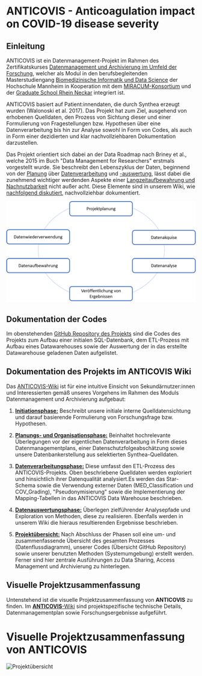 #  **ANTICOVIS - Anticoagulation impact on COVID-19 disease severity**

## Einleitung

ANTICOVIS ist ein Datenmanagement-Projekt im Rahmen des Zertifikatskurses [Datenmanagement und Archivierung im Umfeld der Forschung](https://www.master-bids.hs-mannheim.de/studienangebot/datenmanagement-und-archivierung-im-umfeld-der-forschung.html), welcher als Modul in den berufsbegleitenden Masterstudiengang  [Biomedizinische Informatik und Data Science](https://www.master-bids.hs-mannheim.de/) der Hochschule Mannheim in Kooperation mit dem [MIRACUM-Konsortium](https://www.medizininformatik-initiative.de/de/konsortien/miracum) und der [Graduate School Rhein Neckar](https://gsrn.de/) integriert ist.

ANTICOVIS basiert auf Patient:innendaten, die durch Synthea erzeugt wurden (Walonoski et al. 2017). Das Projekt hat zum Ziel, ausgehend von erhobenen Quelldaten, den Prozess von Sichtung dieser und einer Formulierung von Fragestellungen bzw. Hypothesen über eine Datenverarbeitung bis hin zur Analyse sowohl in Form von Codes, als auch in Form einer dezidierten und klar nachvollziehbaren Dokumentation darzustellen.

Das Projekt orientiert sich dabei an der Data Roadmap nach Briney et al., welche 2015 im Buch "Data Management for Researchers" erstmals vorgestellt wurde. Sie beschreibt den Lebenszyklus der Daten, beginnend von der [Planung](https://github.com/Fuenfgeld/DMA2023TeamB/wiki/Planung-und-Organisation) über [Datenverarbeitung](https://github.com/Fuenfgeld/DMA2023TeamB/wiki/Datenverarbeitung) und [-auswertung](https://github.com/Fuenfgeld/DMA2023TeamB/wiki/Datenauswertung), lässt dabei die zunehmend wichtiger werdenden Aspekte einer [Langzeitaufbewahrung und Nachnutzbarkeit](https://github.com/Fuenfgeld/DMA2023TeamB/wiki/Data-Sharing,-Access-und-Archivierung) nicht außer acht. Diese Elemente sind in unserem Wiki, wie [nachfolgend diskutiert](https://github.com/Fuenfgeld/DMA2023TeamB#dokumentation-des-projekts-im-anticovis-wiki), nachvollziehbar dokumentiert.

![Data Roadmap](https://github.com/Fuenfgeld/DMA2023TeamB/blob/main/Darstellungen/Data_Roadmap_Briney.png)

## Dokumentation der Codes

Im obenstehenden [GitHub Repository des Projekts](https://github.com/Fuenfgeld/DMA2023TeamB) sind die Codes des Projekts zum Aufbau einer initialen SQL-Datenbank, dem ETL-Prozess mit Aufbau eines Datawarehouses sowie der Auswertung der in das erstellte Datawarehouse geladenen Daten aufgelistet.

## Dokumentation des Projekts im ANTICOVIS Wiki

Das [ANTICOVIS-Wiki](https://github.com/Fuenfgeld/DMA2023TeamB/wiki) ist für eine intuitive Einsicht von Sekundärnutzer:innen und Interessierten gemäß unseres Vorgehens im Rahmen des Moduls Datenmanagement und Archivierung aufgebaut:

1) [**Initiationsphase:**](https://github.com/Fuenfgeld/DMA2023TeamB/wiki/Initiation) Beschreibt unsere initiale interne Quelldatensichtung und darauf basierende Formulierung von Forschungsfrage bzw. Hypothesen.

2) [**Planungs- und Organisationsphase:**](https://github.com/Fuenfgeld/DMA2023TeamB/wiki/Planung-und-Organisation) Beinhaltet hochrelevante Überlegungen vor der eigentlichen Datenverarbeitung in Form dieses Datenmanagementplans, einer Datenschutzfolgeabschätzung sowie unsere Datenbankerstellung aus selektierten Synthea-Quelldaten.

3) [**Datenverarbeitungsphase:**](https://github.com/Fuenfgeld/DMA2023TeamB/wiki/Datenverarbeitung) Diese umfasst den ETL-Prozess des ANTICOVIS-Projekts. Oben beschriebene Quelldaten werden exploriert und hinsichtlich ihrer Datenqualität analysiert.Es werden das Star-Schema sowie die Verwendung externer Daten (MED_Classification und COV_Grading), "Pseudonymisierung" sowie die Implementierung der Mapping-Tabellen in das ANTICOVIS Data Warehouse beschrieben.

4) [**Datenauswertungsphase:**](https://github.com/Fuenfgeld/DMA2023TeamB/wiki/Datenauswertung) Überlegen zielführender Analysepfade und Exploration von Methoden, diese zu realisieren. Ebenfalls werden in unserem Wiki die hieraus resultierenden Ergebnisse beschrieben.

5) [**Projektübersicht:**](https://github.com/Fuenfgeld/DMA2023TeamB/wiki/Projekt%C3%BCbersichten) Nach Abschluss der Phasen soll eine um- und zusammenfassende Übersicht des gesamten Prozesses (Datenflussdiagramm), unserer Codes (Übersicht GitHub Repository) sowie unserer benutzten Methoden (Systemumgebung) erstellt werden. Ferner sind hier zentrale Ausführungen zu Data Sharing, Access Management und Archivierung zu hinterlegen.

## Visuelle Projektzusammenfassung

Untenstehend ist die visuelle Projektzusammenfassung von **ANTICOVIS** zu finden. Im [**ANTICOVIS**-Wiki](https://github.com/Fuenfgeld/DMA2023TeamB/wiki) sind projektspezifische technische Details, Datenmanagementplan sowie Forschungsergebnisse aufgeführt.

# **Visuelle Projektzusammenfassung von ANTICOVIS**

![Projektübersicht](https://github.com/Fuenfgeld/DMA2023TeamB/blob/main/Darstellungen/ANTICOVIS%20Projekt%C3%BCbersicht.jpg)
